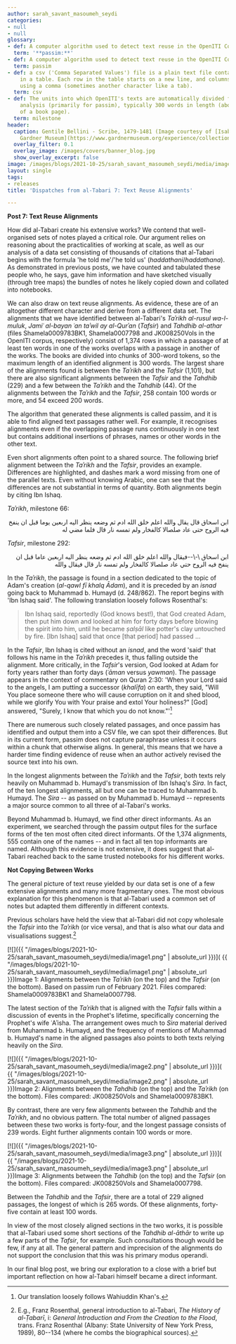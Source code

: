 ```yaml
---
author: sarah_savant_masoumeh_seydi
categories:
- null
- null
glossary:
- def: A computer algorithm used to detect text reuse in the OpenITI Corpus.
  term: '**passim:**'
- def: A computer algorithm used to detect text reuse in the OpenITI Corpus.
  term: passim
- def: a csv ('Comma Separated Values') file is a plain text file containing data
    in a table. Each row in the table starts on a new line, and columns are separated
    using a comma (sometimes another character like a tab).
  term: csv
- def: The units into which OpenITI's texts are automatically divided for computational
    analysis (primarily for passim), typically 300 words in length (about the length
    of a book page).
  term: milestone
header:
  caption: Gentile Bellini - Scribe, 1479-1481 (Image courtesy of [Isabella Stewart
    Gardner Museum](https://www.gardnermuseum.org/experience/collection/10755), Boston)
  overlay_filter: 0.1
  overlay_image: /images/covers/banner_blog.jpg
  show_overlay_excerpt: false
image: /images/blogs/2021-10-25/sarah_savant_masoumeh_seydi/media/image1.png
layout: single
tags:
- releases
title: 'Dispatches from al-Tabari 7: Text Reuse Alignments'

---
```







**Post 7: Text Reuse Alignments**

How did al-Tabari create his extensive works? We contend that well-organised sets of notes played a critical role. Our argument relies on reasoning about the practicalities of working at scale, as well as our analysis of a data set consisting of thousands of citations that al-Tabari begins with the formula 'he told me'/'he told us' (*haddathani*/*haddathana*). As demonstrated in previous posts, we have counted and tabulated these people who, he says, gave him information and have sketched visually (through tree maps) the bundles of notes he likely copied down and collated into notebooks.

We can also draw on text reuse alignments. As evidence, these are of an altogether different character and derive from a different data set. The alignments that we have identified between al-Tabari's *Taʾrikh al-rusul wa-l-muluk*, *Jamiʿ al-bayan ʿan taʾwil ay al-Qurʾan* (*Tafsir*) and *Tahdhib al-athar* (files Shamela0009783BK1, Shamela0007798 and JK008250Vols in the OpenITI corpus, respectively) consist of 1,374 rows in which a passage of at least ten words in one of the works overlaps with a passage in another of the works. The books are divided into chunks of 300-word tokens, so the maximum length of an identified alignment is 300 words. The largest share of the alignments found is between the *Taʾrikh* and the *Tafsir* (1,101), but there are also significant alignments between the *Tafsir* and the *Tahdhib* (229) and a few between the *Taʾrikh* and the *Tahdhib* (44). Of the alignments between the *Taʾrikh* and the *Tafsir*, 258 contain 100 words or more, and 54 exceed 200 words.

The algorithm that generated these alignments is called passim, and it is able to find aligned text passages rather well. For example, it recognises alignments even if the overlapping passage runs continuously in one text but contains additional insertions of phrases, names or other words in the other text.

Even short alignments often point to a shared source. The following brief alignment between the *Taʾrikh* and the *Tafsir*, provides an example. Differences are highlighted, and dashes mark a word missing from one of the parallel texts. Even without knowing Arabic, one can see that the differences are not substantial in terms of quantity. Both alignments begin by citing Ibn Ishaq.

*Taʾrikh*, milestone 66:

<p dir = 'rtl' align = 'right'> ابن اسحاق قال يقال والله اعلم خلق الله ادم ثم وضعه ينظر اليه اربعين يوما قبل ان ينفخ فيه الروح حتى عاد صلصالا كالفخار ولم تمسه نار قال فلما مضي له </p>

*Tafsir*, milestone 292:

<p dir = 'rtl' align = 'right'> ابن اسحاق \-\--فيقال والله اعلم خلق الله ادم ثم وضعه ينظر اليه اربعين عاما قبل ان ينفخ فيه الروح حتي عاد صلصالا كالفخار ولم تمسه نار قال فيقال والله </p>

In the *Taʾrikh*, the passage is found in a section dedicated to the topic of Adam's creation (*al-qawl fī khalq Ādam*), and it is preceded by an *isnad* going back to Muhammad b. Humayd (d. 248/862). The report begins with 'Ibn Ishaq said'. The following translation loosely follows Rosenthal's:

> Ibn Ishaq said, reportedly (God knows best!), that God created Adam, then put him down and looked at him for forty days before blowing the spirit into him, until he became *ṣalṣāl* like potter's clay untouched by fire. \[Ibn Ishaq\] said that once \[that period\] had passed ...

In the *Tafsir*, Ibn Ishaq is cited without an *isnad*, and the word 'said' that follows his name in the *Taʾrikh* precedes it, thus falling outside the alignment. More critically, in the *Tafsir*'s version, God looked at Adam for forty years rather than forty days (*ʿāman* versus *yawman*). The passage appears in the context of commentary on Quran 2:30: 'When your Lord said to the angels, I am putting a successor (*khalīfa*) on earth, they said, "Will You place someone there who will cause corruption on it and shed blood, while we glorify You with Your praise and extol Your holiness?" \[God\] answered, "Surely, I know that which you do not know."'[^1]

There are numerous such closely related passages, and once passim has identified and output them into a CSV file, we can spot their differences. But in its current form, passim does not capture paraphrase unless it occurs within a chunk that otherwise aligns. In general, this means that we have a harder time finding evidence of reuse when an author actively revised the source text into his own.

In the longest alignments between the *Taʾrikh* and the *Tafsir*, both texts rely heavily on Muhammad b. Humayd's transmission of Ibn Ishaq's *Sira*. In fact, of the ten longest alignments, all but one can be traced to Muhammad b. Humayd. The *Sira* -- as passed on by Muhammad b. Humayd -- represents a major source common to all three of al-Tabari's works.

Beyond Muhammad b. Humayd, we find other direct informants. As an experiment, we searched through the passim output files for the surface forms of the ten most often cited direct informants. Of the 1,374 alignments, 555 contain one of the names -- and in fact all ten top informants are named. Although this evidence is not extensive, it does suggest that al-Tabari reached back to the same trusted notebooks for his different works.

**Not Copying Between Works**

The general picture of text reuse yielded by our data set is one of a few extensive alignments and many more fragmentary ones. The most obvious explanation for this phenomenon is that al-Tabari used a common set of notes but adapted them differently in different contexts.

Previous scholars have held the view that al-Tabari did not copy wholesale the *Tafsir* into the *Taʾrikh* (or vice versa), and that is also what our data and visualisations suggest.[^2]

[![]({{ "/images/blogs/2021-10-25/sarah_savant_masoumeh_seydi/media/image1.png" | absolute_url }})]( {{ "/images/blogs/2021-10-25/sarah_savant_masoumeh_seydi/media/image1.png" | absolute_url }})Image 1: Alignments between the *Taʾrikh* (on the top) and the *Tafsir* (on the bottom). Based on passim run of February 2021. Files compared: Shamela0009783BK1 and Shamela0007798.

The latest section of the *Taʾrikh* that is aligned with the *Tafsir* falls within a discussion of events in the Prophet's lifetime, specifically concerning the Prophet's wife ʿAʾisha. The arrangement owes much to *Sira* material derived from Muhammad b. Humayd, and the frequency of mentions of Muhammad b. Humayd's name in the aligned passages also points to both texts relying heavily on the *Sira*.

[![]({{ "/images/blogs/2021-10-25/sarah_savant_masoumeh_seydi/media/image2.png" | absolute_url }})]( {{ "/images/blogs/2021-10-25/sarah_savant_masoumeh_seydi/media/image2.png" | absolute_url }})Image 2: Alignments between the *Tahdhib* (on the top) and the *Taʾrikh* (on the bottom). Files compared: JK008250Vols and Shamela0009783BK1.

By contrast, there are very few alignments between the *Tahdhib* and the *Taʾrikh*, and no obvious pattern. The total number of aligned passages between these two works is forty-four, and the longest passage consists of 239 words. Eight further alignments contain 100 words or more.

[![]({{ "/images/blogs/2021-10-25/sarah_savant_masoumeh_seydi/media/image3.png" | absolute_url }})]( {{ "/images/blogs/2021-10-25/sarah_savant_masoumeh_seydi/media/image3.png" | absolute_url }})Image 3: Alignments between the *Tahdhib* (on the top) and the *Tafsir* (on the bottom). Files compared: JK008250Vols and Shamela0007798.

Between the *Tahdhib* and the *Tafsir*, there are a total of 229 aligned passages, the longest of which is 265 words. Of these alignments, forty-five contain at least 100 words.

In view of the most closely aligned sections in the two works, it is possible that al-Tabari used some short sections of the *Tahdhib al-āthār* to write up a few parts of the *Tafsir*, for example. Such consultations though would be few, if any at all. The general pattern and imprecision of the alignments do not support the conclusion that this was his primary modus operandi.

In our final blog post, we bring our exploration to a close with a brief but important reflection on how al-Tabari himself became a direct informant.

[^1]: Our translation loosely follows Wahiuddin Khan's.

[^2]: E.g., Franz Rosenthal, general introduction to al-Tabari, *The History of al-Ṭabarī*, i: *General Introduction and From the Creation to the Flood*, trans. Franz Rosenthal (Albany: State University of New York Press, 1989), 80--134 (where he combs the biographical sources).
